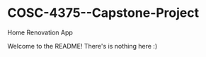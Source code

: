 # COSC-4375--Capstone-Project
Home Renovation App 

Welcome to the README! There's is nothing here :)

